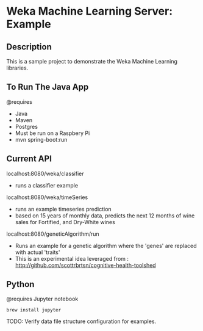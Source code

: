 # Weka Machine Learning Server: Example

## Description
This is a sample project to demonstrate the Weka Machine Learning libraries. 

## To Run The Java App
@requires
- Java
- Maven
- Postgres
- Must be run on a Raspbery Pi
- mvn spring-boot:run

## Current API
localhost:8080/weka/classifier
- runs a classifier example

localhost:8080/weka/timeSeries
- runs an example timeseries prediction 
- based on 15 years of monthly data, predicts the next 12 months of wine sales for Fortified, and Dry-White wines

localhost:8080/geneticAlgorithm/run
- Runs an example for a genetic algorithm where the 'genes' are replaced with actual 'traits'
- This is an experimental idea leveraged from : http://github.com/scottrbrtsn/cognitive-health-toolshed

## Python

@requires
Jupyter notebook

`brew install jupyter`

TODO: Verify data file structure configuration for examples.  
